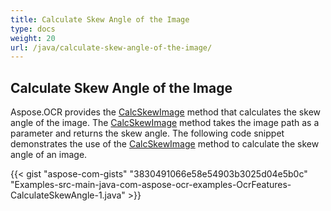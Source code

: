 ```yaml
---
title: Calculate Skew Angle of the Image
type: docs
weight: 20
url: /java/calculate-skew-angle-of-the-image/
---
```


## **Calculate Skew Angle of the Image**
Aspose.OCR provides the [CalcSkewImage](https://apireference.aspose.com/ocr/java/com.aspose.ocr/AsposeOCR#CalcSkewImage-java.lang.String-) method that calculates the skew angle of the image. The [CalcSkewImage](https://apireference.aspose.com/ocr/java/com.aspose.ocr/AsposeOCR#CalcSkewImage-java.lang.String-) method takes the image path as a parameter and returns the skew angle. The following code snippet demonstrates the use of the [CalcSkewImage](https://apireference.aspose.com/ocr/java/com.aspose.ocr/AsposeOCR#CalcSkewImage-java.lang.String-) method to calculate the skew angle of an image.

{{< gist "aspose-com-gists" "3830491066e58e54903b3025d04e5b0c" "Examples-src-main-java-com-aspose-ocr-examples-OcrFeatures-CalculateSkewAngle-1.java" >}}
